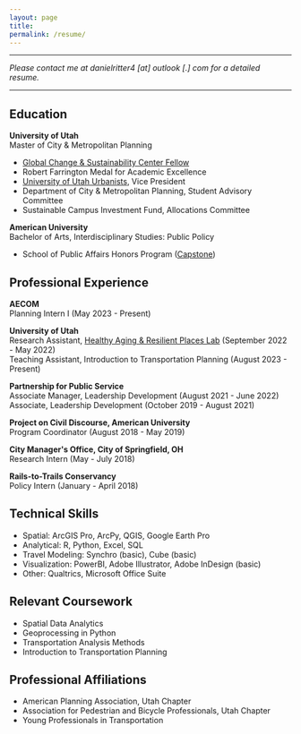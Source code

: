 ```yaml
---
layout: page
title: 
permalink: /resume/
---
```


***

*Please contact me at danielritter4 [at] outlook [.] com for a detailed resume.*

***

## Education

**University of Utah** <br/>
Master of City & Metropolitan Planning
* [Global Change & Sustainability Center Fellow](https://environment.utah.edu/students-fellows/)
* Robert Farrington Medal for Academic Excellence
* [University of Utah Urbanists](https://www.instagram.com/uofuurbanists/), Vice President
* Department of City & Metropolitan Planning, Student Advisory Committee
* Sustainable Campus Investment Fund, Allocations Committee

**American University** <br/>
Bachelor of Arts, Interdisciplinary Studies: Public Policy
* School of Public Affairs Honors Program ([Capstone](https://dritter4.github.io/files/uofu-mcmp/SPA480-UndergraduateCapstone.pdf))

## Professional Experience

**AECOM** <br/>
Planning Intern I (May 2023 - Present)

**University of Utah** <br/>
Research Assistant, [Healthy Aging & Resilient Places Lab](https://www.harp.utah.edu/) (September 2022 - May 2022) <br/>
Teaching Assistant, Introduction to Transportation Planning (August 2023 - Present)

**Partnership for Public Service** <br/>
Associate Manager, Leadership Development (August 2021 - June 2022) <br/>
Associate, Leadership Development (October 2019 - August 2021)

**Project on Civil Discourse, American University** <br/>
Program Coordinator (August 2018 - May 2019)

**City Manager's Office, City of Springfield, OH** <br/>
Research Intern (May - July 2018)

**Rails-to-Trails Conservancy** <br/>
Policy Intern (January - April 2018)

## Technical Skills

* Spatial: ArcGIS Pro, ArcPy, QGIS, Google Earth Pro
* Analytical: R, Python, Excel, SQL
* Travel Modeling: Synchro (basic), Cube (basic)
* Visualization: PowerBI, Adobe Illustrator, Adobe InDesign (basic)
* Other: Qualtrics, Microsoft Office Suite

## Relevant Coursework

* Spatial Data Analytics
* Geoprocessing in Python
* Transportation Analysis Methods
* Introduction to Transportation Planning

## Professional Affiliations

* American Planning Association, Utah Chapter
* Association for Pedestrian and Bicycle Professionals, Utah Chapter
* Young Professionals in Transportation